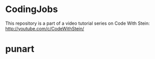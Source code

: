 # CodingJobs

This repository is a part of a video tutorial series on Code With Stein: http://youtube.com/c/CodeWithStein/
# punart
